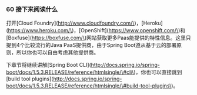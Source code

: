 ### 60 接下来阅读什么

打开\[Cloud Foundry\]\(http://www.cloudfoundry.com/\)，\[Heroku\]\(https://www.heroku.com/\)，\[OpenShift\]\(https://www.openshift.com/\)和\[Boxfuse\]\(https://boxfuse.com/\)网站获取更多Paas能提供的特性信息。这里只提到4个比较流行的Java PaaS提供商，由于Spring Boot遵从基于云的部署原则，所以你也可以自由考虑其他提供商。



下章节将继续讲解\[Spring Boot CLI\]\(http://docs.spring.io/spring-boot/docs/1.5.3.RELEASE/reference/htmlsingle/\#cli\)，你也可以直接跳到\[build tool plugins\]\(http://docs.spring.io/spring-boot/docs/1.5.3.RELEASE/reference/htmlsingle/\#build-tool-plugins\)。



